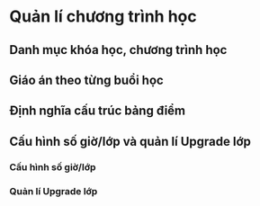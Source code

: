 # Quản lí chương trình học

## Danh mục khóa học, chương trình học

## Giáo án theo từng buổi học

## Định nghĩa cấu trúc bảng điểm

## Cấu hình số giờ/lớp và quản lí Upgrade lớp

### Cấu hình số giờ/lớp

### Quản lí Upgrade lớp

